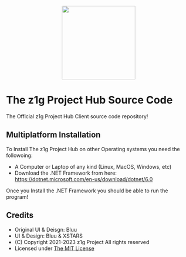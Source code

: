 <p align="center"><img src="https://z1g-project.repl.co/assets/img/logo.png" height="200">
</p>

# The z1g Project Hub Source Code

The Official z1g Project Hub Client source code repository!

## Multiplatform Installation

To Install The z1g Project Hub on other Operating systems you need the followoing:
- A Computer or Laptop of any kind (Linux, MacOS, Windows, etc)
- Download the .NET Framework from here: https://dotnet.microsoft.com/en-us/download/dotnet/6.0

Once you Install the .NET Framework you should be able to run the program!

## Credits

- Original UI & Deisgn: Bluu
- UI & Design: Bluu & XSTARS
- (C) Copyright 2021-2023 z1g Project All rights reserved
- Licensed under [The MIT License](https://github.com/z1g-project/z1g-Project-Hub/blob/master/LICENSE.txt)
